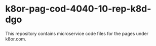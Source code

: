 # k8or-pag-cod-4040-10-rep-k8d-dgo
 This repository contains microservice code files for the pages under k8or.com.
